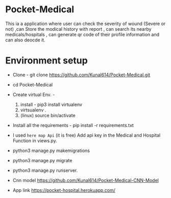 # Pocket-Medical 
This ia a application where user can check the severity of wound (Severe or not) ,can Store the modical history with report ,   can search its nearby medicals/hospitals ,  can generate qr code of their
profile information and can also deocde it.

# Environment setup
  * Clone  - git clone https://github.com/Kunal614/Pocket-Medical.git
  * cd Pocket-Medical
  * Create virtual Env. - 
    1. install -  pip3 install virtualenv
    2. virtsualenv .
    3. (linux) source bin/activate

  * Install all the requirements -  pip install -r requirements.txt
  * I used ```here map Api``` (it is free) Add api key in the Medical and Hospital Function in views.py.
  * python3 manage.py makemigrations
  * python3 manage.py migrate
  * python3 manage.py runserver. 
  
* Cnn model https://github.com/Kunal614/Pocket-Medical-CNN-Model
* App link https://pocket-hospital.herokuapp.com/



